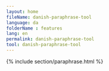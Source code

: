 ```yaml
---
layout: home
fileName: danish-paraphrase-tool
language: da
folderName : features
lang: en
permalink: danish-paraphrase-tool
tool: danish-paraphrase-tool
---
```

{% include section/paraphrase.html %}